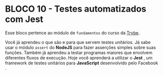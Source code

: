 # BLOCO 10 - Testes automatizados com Jest


Esse bloco pertence ao módulo de `fundamentos` do curso da [Trybe](https://www.betrybe.com/).

Você já aprendeu o que são e para que servem testes unitários. Já sabe usar o módulo `assert` do **NodeJS** para fazer asserções simples sobre suas funções. Também já aprendeu a testar programas maiores que envolvem diferentes fluxos de execução. Hoje você aprenderá a utilizar o **Jest** , um framework de testes unitários para **JavaScript** desenvolvido pelo Facebook .
